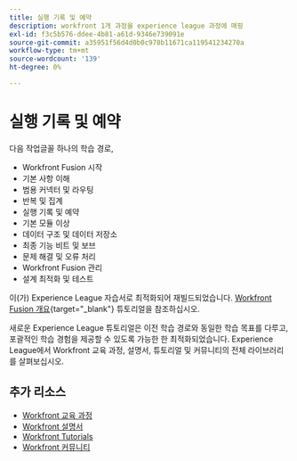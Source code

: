 ```yaml
---
title: 실행 기록 및 예약
description: workfront 1개 과정을 experience league 과정에 매핑
exl-id: f3c5b576-ddee-4b81-a61d-9346e739091e
source-git-commit: a35951f56d4d0b0c978b11671ca119541234270a
workflow-type: tm+mt
source-wordcount: '139'
ht-degree: 0%

---
```


# 실행 기록 및 예약

다음 작업글꼴 하나의 학습 경로,

* Workfront Fusion 시작
* 기본 사항 이해
* 범용 커넥터 및 라우팅
* 반복 및 집계
* 실행 기록 및 예약
* 기본 모듈 이상
* 데이터 구조 및 데이터 저장소
* 최종 기능 비트 및 보브
* 문제 해결 및 오류 처리
* Workfront Fusion 관리
* 설계 최적화 및 테스트

이(가) Experience League 자습서로 최적화되어 재빌드되었습니다. [Workfront Fusion 개요](https://experienceleague.adobe.com/docs/workfront-learn/tutorials-workfront/fusion/welcome-to-workfront-fusion/workfront-fusion-overview.html?lang=en){target="_blank"} 튜토리얼을 참조하십시오.

새로운 Experience League 튜토리얼은 이전 학습 경로와 동일한 학습 목표를 다루고, 포괄적인 학습 경험을 제공할 수 있도록 가능한 한 최적화되었습니다.  Experience League에서 Workfront 교육 과정, 설명서, 튜토리얼 및 커뮤니티의 전체 라이브러리를 살펴보십시오.

## 추가 리소스

* [Workfront 교육 과정](https://experienceleague.adobe.com/?lang=en&amp;Solution=Workfront#courses)
* [Workfront 설명서](https://experienceleague.adobe.com/docs/workfront.html)
* [Workfront Tutorials](https://experienceleague.adobe.com/docs/workfront-learn/tutorials-workfront/home.html)
* [Workfront 커뮤니티](https://experienceleaguecommunities.adobe.com/t5/workfront/ct-p/workfront)
